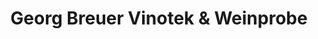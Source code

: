 ---
title: "Georg Breuer Vinotek & Weinprobe"
url: /ruedesheim-am-rhein/georg-breuer-vinotek-und-weinprobe/
shop: Wein
---